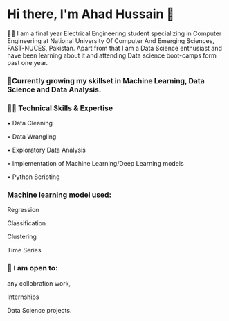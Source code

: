 # Hi there, I'm Ahad Hussain 👋

👨🏽‍ I am a final year Electrical Engineering student specializing in Computer Engineering at National University Of Computer And Emerging Sciences, FAST-NUCES, Pakistan. Apart from that I am a Data Science enthusiast and have been learning about it and attending Data science boot-camps form past one year.

### 🌱Currently growing my skillset in Machine Learning, Data Science and Data Analysis.

### 👨‍💻 Technical Skills & Expertise

• Data Cleaning

• Data Wrangling

• Exploratory Data Analysis

• Implementation of Machine Learning/Deep Learning models

• Python Scripting

### Machine learning model used:

Regression

Classification

Clustering

Time Series

### 👯 I am open to:

any collobration work,

Internships

Data Science projects.

<!--
**ahad-02/ahad-02** is a ✨ _special_ ✨ repository because its `README.md` (this file) appears on your GitHub profile.

Here are some ideas to get you started:

- 🔭 I’m currently working on ...
- 🌱 I’m currently learning ...
- 👯 I’m looking to collaborate on ...
- 🤔 I’m looking for help with ...
- 💬 Ask me about ...
- 📫 How to reach me: ...
- 😄 Pronouns: ...
- ⚡ Fun fact: ...
-->
